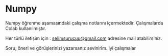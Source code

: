 # Numpy
Numpy öğrenme aşamasındaki çalışma notlarını içermektedir.
Çalışmalarda Colab kullanılmıştır.

Her türlü iletişim için :
selimsurucuu@gmail.com adresine mail atabilirsiniz.

Soru, öneri ve görüşlerinizi yazarsanız sevinirim.
iyi çalışmalar
